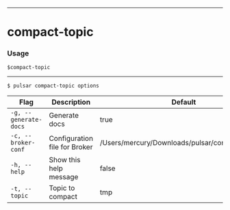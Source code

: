 ------------

# compact-topic

### Usage

`$compact-topic`

------------



```bdocs-tab:example_shell
$ pulsar compact-topic options
```

|Flag|Description|Default|
|---|---|---|
| `-g, --generate-docs` | Generate docs|true|
| `-c, --broker-conf` | Configuration file for Broker|/Users/mercury/Downloads/pulsar/conf/broker.conf|
| `-h, --help` | Show this help message|false|
| `-t, --topic` | Topic to compact|tmp|

